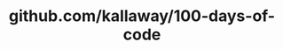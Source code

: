 ---
layout: post
title: github.com/kallaway/100-days-of-code
categories: link
tags: [انگلیسی, گیت‌هاب, برنامه‌نویسی]
---
